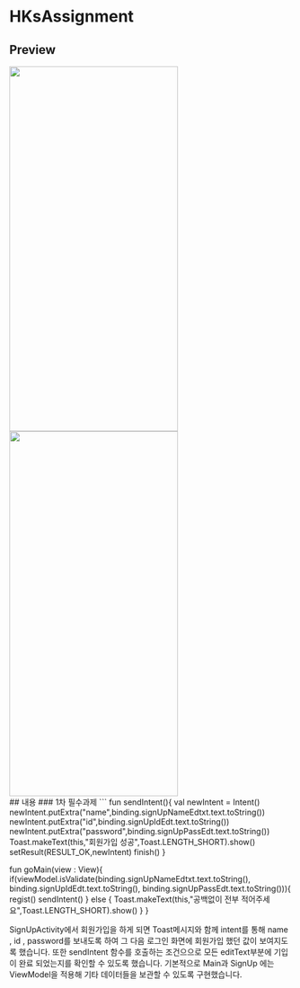 # HKsAssignment
## Preview
<div>
<img src="https://github.com/SSong-develop/HKsAssignment/blob/master/1%EC%A3%BC%EC%B0%A8-%EA%B3%BC%EC%A0%9C-%EB%B0%8F-%EC%84%B1%EC%9E%A5%EA%B3%BC%EC%A0%9C.gif" width="300" height="650" />
<img src="https://github.com/SSong-develop/HKsAssignment/blob/master/2%EC%A3%BC%EC%B0%A8-%EA%B3%BC%EC%A0%9C-%EB%B0%8F-%EC%84%B1%EC%9E%A5%EA%B3%BC%EC%A0%9C.gif" width="300" height="650" />
</div>
## 내용
### 1차 필수과제 
``` <SignUpActivity.kt>
fun sendIntent(){
        val newIntent = Intent()
        newIntent.putExtra("name",binding.signUpNameEdtxt.text.toString())
        newIntent.putExtra("id",binding.signUpIdEdt.text.toString())
        newIntent.putExtra("password",binding.signUpPassEdt.text.toString())
        Toast.makeText(this,"회원가입 성공",Toast.LENGTH_SHORT).show()
        setResult(RESULT_OK,newIntent)
        finish()
    }

fun goMain(view : View){
        if(viewModel.isValidate(binding.signUpNameEdtxt.text.toString(),
                binding.signUpIdEdt.text.toString(),
                binding.signUpPassEdt.text.toString())){
            regist()
            sendIntent()
        }
        else {
            Toast.makeText(this,"공백없이 전부 적어주세요",Toast.LENGTH_SHORT).show()
        }
    }

SignUpActivity에서 회원가입을 하게 되면 Toast메시지와 함께 intent를 통해 name , id , password를 보내도록 하여 그 다음 로그인 화면에 회원가입 했던 값이 보여지도록 했습니다. 
또한 sendIntent 함수를 호출하는 조건으으로 모든 editText부분에 기입이 완료 되었는지를 확인할 수 있도록 했습니다.
기본적으로 Main과 SignUp 에는 ViewModel을 적용해 기타 데이터들을 보관할 수 있도록 구현했습니다.
